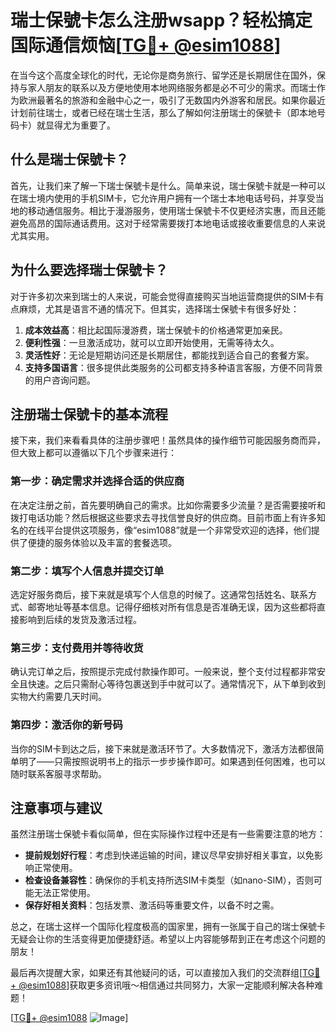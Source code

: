 # 瑞士保號卡怎么注册wsapp？轻松搞定国际通信烦恼[[TG💪+ @esim1088](https://t.me/s/esim1088)]

在当今这个高度全球化的时代，无论你是商务旅行、留学还是长期居住在国外，保持与家人朋友的联系以及方便地使用本地网络服务都是必不可少的需求。而瑞士作为欧洲最著名的旅游和金融中心之一，吸引了无数国内外游客和居民。如果你最近计划前往瑞士，或者已经在瑞士生活，那么了解如何注册瑞士的保號卡（即本地号码卡）就显得尤为重要了。

## 什么是瑞士保號卡？

首先，让我们来了解一下瑞士保號卡是什么。简单来说，瑞士保號卡就是一种可以在瑞士境内使用的手机SIM卡，它允许用户拥有一个瑞士本地电话号码，并享受当地的移动通信服务。相比于漫游服务，使用瑞士保號卡不仅更经济实惠，而且还能避免高昂的国际通话费用。这对于经常需要拨打本地电话或接收重要信息的人来说尤其实用。

## 为什么要选择瑞士保號卡？

对于许多初次来到瑞士的人来说，可能会觉得直接购买当地运营商提供的SIM卡有点麻烦，尤其是语言不通的情况下。但其实，选择瑞士保號卡有很多好处：

1. **成本效益高**：相比起国际漫游费，瑞士保號卡的价格通常更加亲民。
2. **便利性强**：一旦激活成功，就可以立即开始使用，无需等待太久。
3. **灵活性好**：无论是短期访问还是长期居住，都能找到适合自己的套餐方案。
4. **支持多国语言**：很多提供此类服务的公司都支持多种语言客服，方便不同背景的用户咨询问题。

## 注册瑞士保號卡的基本流程

接下来，我们来看看具体的注册步骤吧！虽然具体的操作细节可能因服务商而异，但大致上都可以遵循以下几个步骤来进行：

### 第一步：确定需求并选择合适的供应商

在决定注册之前，首先要明确自己的需求。比如你需要多少流量？是否需要接听和拨打电话功能？然后根据这些要求去寻找信誉良好的供应商。目前市面上有许多知名的在线平台提供这项服务，像“esim1088”就是一个非常受欢迎的选择，他们提供了便捷的服务体验以及丰富的套餐选项。

### 第二步：填写个人信息并提交订单

选定好服务商后，接下来就是填写个人信息的时候了。这通常包括姓名、联系方式、邮寄地址等基本信息。记得仔细核对所有信息是否准确无误，因为这些都将直接影响到后续的发货及激活过程。

### 第三步：支付费用并等待收货

确认完订单之后，按照提示完成付款操作即可。一般来说，整个支付过程都非常安全且快速。之后只需耐心等待包裹送到手中就可以了。通常情况下，从下单到收到实物大约需要几天时间。

### 第四步：激活你的新号码

当你的SIM卡到达之后，接下来就是激活环节了。大多数情况下，激活方法都很简单明了——只需按照说明书上的指示一步步操作即可。如果遇到任何困难，也可以随时联系客服寻求帮助。

## 注意事项与建议

虽然注册瑞士保號卡看似简单，但在实际操作过程中还是有一些需要注意的地方：

- **提前规划好行程**：考虑到快递运输的时间，建议尽早安排好相关事宜，以免影响正常使用。
- **检查设备兼容性**：确保你的手机支持所选SIM卡类型（如nano-SIM），否则可能无法正常使用。
- **保存好相关资料**：包括发票、激活码等重要文件，以备不时之需。

总之，在瑞士这样一个国际化程度极高的国家里，拥有一张属于自己的瑞士保號卡无疑会让你的生活变得更加便捷舒适。希望以上内容能够帮到正在考虑这个问题的朋友！

最后再次提醒大家，如果还有其他疑问的话，可以直接加入我们的交流群组[[TG💪+ @esim1088](https://t.me/s/esim1088)]获取更多资讯哦～相信通过共同努力，大家一定能顺利解决各种难题！

[[TG💪+ @esim1088](https://t.me/s/esim1088) ![Image](https://i.postimg.cc/4NQfJmqS/Snipaste-2025-05-13-00-14-12.png)]